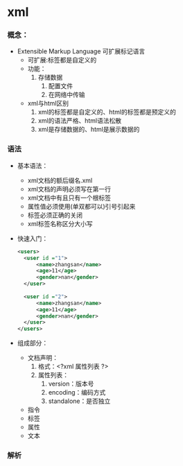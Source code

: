 # xml

### 概念：

* Extensible Markup Language 可扩展标记语言
  * 可扩展:标签都是自定义的
  * 功能：
    1. 存储数据
       1. 配置文件
       2. 在网络中传输
  * xml与html区别
    1. xml的标签都是自定义的、html的标签都是预定义的
    2. xml的语法严格、html语法松散
    3. xml是存储数据的、html是展示数据的

### 语法

* 基本语法：

  * xml文档的额后缀名.xml
  * xml文档的声明必须写在第一行
  * xml文档中有且只有一个根标签
  * 属性值必须使用(单双都可以)引号引起来
  * 标签必须正确的关闭
  * xml标签名称区分大小写

* 快速入门：

  ```XML
  <users>
  	<user id ="1">
  		<name>zhangsan</name>
  		<age>11</age>
  		<gender>nan</gender>
  	</user>
  	
  	<user id ="2">
  		<name>zhangsan</name>
  		<age>11</age>
  		<gender>nan</gender>
  	</user>
  </users>
  ```

* 组成部分：

  * 文档声明：
    1. 格式：\<?xml 属性列表 ?>
    2. 属性列表：
       1. version：版本号
       2. encoding：编码方式
       3. standalone：是否独立
  * 指令
  * 标签
  * 属性
  * 文本

### 解析

